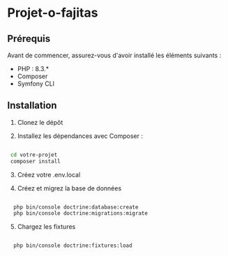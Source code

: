 # Projet-o-fajitas


## Prérequis

Avant de commencer, assurez-vous d'avoir installé les éléments suivants :
- PHP : 8.3.*
- Composer
- Symfony CLI
 

## Installation

1. Clonez le dépôt 

2. Installez les dépendances avec Composer :
  
 ```bash

  cd votre-projet
  composer install

  ```
3. Créez votre .env.local 

4. Créez et migrez la base de données
   
 ```bash

   php bin/console doctrine:database:create
   php bin/console doctrine:migrations:migrate

  ```
5. Chargez les fixtures
   
 ```bash

   php bin/console doctrine:fixtures:load

  ```

